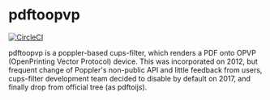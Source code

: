 # pdftoopvp

[![CircleCI](https://circleci.com/gh/mpsuzuki/pdftoopvp/tree/master.svg?style=svg)](https://circleci.com/gh/mpsuzuki/pdftoopvp/tree/master)

pdftoopvp is a poppler-based cups-filter, which renders a PDF onto OPVP
(OpenPrinting Vector Protocol) device. This was incorporated on 2012,
but frequent change of Poppler's non-public API and little feedback from
users, cups-filter development team decided to disable by default on 2017,
and finally drop from official tree (as pdftoijs).
